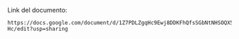 Link del documento:

    https://docs.google.com/document/d/1Z7PDLZgqHc9Ewj8DDKFhQfsSGbNtNHSOQX5rRqKP-Hc/edit?usp=sharing 